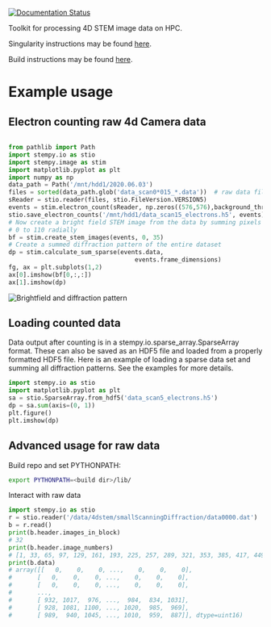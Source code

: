 [![Documentation Status](https://readthedocs.org/projects/stempy/badge/?version=latest)](https://stempy.readthedocs.io/en/latest/?badge=latest)

Toolkit for processing 4D STEM image data on HPC.

Singularity instructions may be found [here](https://stempy.readthedocs.io/en/latest/singularity.html).

Build instructions may be found [here](https://stempy.readthedocs.io/en/latest/BUILDING.html).

Example usage
=============

Electron counting raw 4d Camera data
------------------------------------
```python

from pathlib import Path
import stempy.io as stio
import stempy.image as stim
import matplotlib.pyplot as plt
import numpy as np
data_path = Path('/mnt/hdd1/2020.06.03')
files = sorted(data_path.glob('data_scan0*015_*.data'))  # raw data files
sReader = stio.reader(files, stio.FileVersion.VERSION5)
events = stim.electron_count(sReader, np.zeros((576,576),background_threshold_n_sigma=4.0))
stio.save_electron_counts('/mnt/hdd1/data_scan15_electrons.h5', events)
# Now create a bright field STEM image from the data by summing pixels 
# 0 to 110 radially
bf = stim.create_stem_images(events, 0, 35)
# Create a summed diffraction pattern of the entire dataset
dp = stim.calculate_sum_sparse(events.data,
                                   events.frame_dimensions)
fg, ax = plt.subplots(1,2)
ax[0].imshow(bf[0,:,:])
ax[1].imshow(dp)
```

![Brightfield and diffraction pattern](docs/images/Figure_1.png)

Loading counted data
--------------------

Data output after counting is in a stempy.io.sparse_array.SparseArray format. These can also be saved as an HDF5 
file and loaded from a properly formatted HDF5 file. Here is an example of loading a sparse data set and summing
all diffraction patterns. See the examples for more details.

```python
import stempy.io as stio
import matplotlib.pyplot as plt
sa = stio.SparseArray.from_hdf5('data_scan5_electrons.h5')
dp = sa.sum(axis=(0, 1))
plt.figure()
plt.imshow(dp)
```

Advanced usage for raw data
---------------------------
Build repo and set PYTHONPATH:

```bash
export PYTHONPATH=<build dir>/lib/
```

Interact with raw data

```python
import stempy.io as stio
r = stio.reader('/data/4dstem/smallScanningDiffraction/data0000.dat')
b = r.read()
print(b.header.images_in_block)
# 32
print(b.header.image_numbers)
# [1, 33, 65, 97, 129, 161, 193, 225, 257, 289, 321, 353, 385, 417, 449, 481, 513, 545, 577, 609, 641, 673, 705, 737, 769, 801, 833, 865, 897, 929, 961, 993]
print(b.data)
# array([[   0,    0,    0, ...,    0,    0,    0],
#       [   0,    0,    0, ...,    0,    0,    0],
#       [   0,    0,    0, ...,    0,    0,    0],
#       ...,
#       [ 932, 1017,  976, ...,  984,  834, 1031],
#       [ 928, 1081, 1100, ..., 1020,  985,  969],
#       [ 989,  940, 1045, ..., 1010,  959,  887]], dtype=uint16)
```
